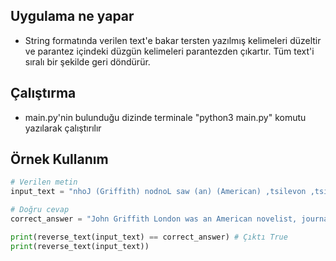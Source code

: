 ## Uygulama ne yapar
- String formatında verilen text'e bakar tersten yazılmış kelimeleri düzeltir ve parantez içindeki düzgün kelimeleri parantezden çıkartır. Tüm text'i sıralı bir şekilde geri döndürür.

## Çalıştırma
- main.py'nin bulunduğu dizinde terminale "python3 main.py" komutu yazılarak çalıştırılır

## Örnek Kullanım
```python
# Verilen metin
input_text = "nhoJ (Griffith) nodnoL saw (an) (American) ,tsilevon ,tsilanruoj (and) laicos .tsivitca ((A) reenoip (of) laicremmoc noitcif (and) naciremA ,senizagam (he) saw eno (of) (the) tsrif (American) srohtua (to) emoceb (an) lanoitanretni ytirbelec (and) nrae a egral enutrof (from) ).gnitirw"

# Doğru cevap
correct_answer = "John Griffith London was an American novelist, journalist, and social activist. (A pioneer of commercial fiction and American magazines, he was one of the first American authors to become an international celebrity and earn a large fortune from writing.)"

print(reverse_text(input_text) == correct_answer) # Çıktı True
print(reverse_text(input_text))